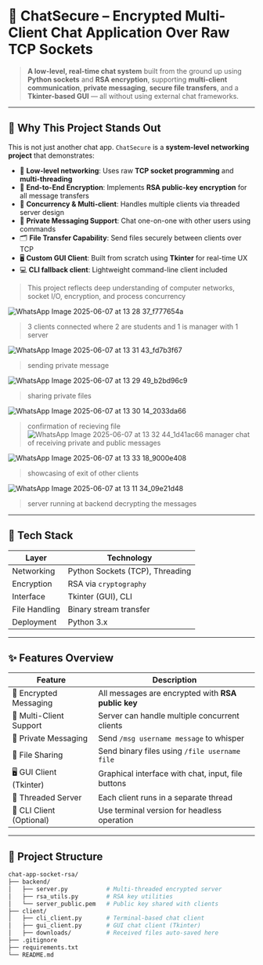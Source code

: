 # 🔐 ChatSecure – Encrypted Multi-Client Chat Application Over Raw TCP Sockets

> **A low-level, real-time chat system** built from the ground up using **Python sockets** and **RSA encryption**, supporting **multi-client communication**, **private messaging**, **secure file transfers**, and a **Tkinter-based GUI** — all without using external chat frameworks.

---

## 🧠 Why This Project Stands Out

This is not just another chat app. `ChatSecure` is a **system-level networking project** that demonstrates:

- 📡 **Low-level networking**: Uses raw **TCP socket programming** and **multi-threading**
- 🔐 **End-to-End Encryption**: Implements **RSA public-key encryption** for all message transfers
- 🧵 **Concurrency & Multi-client**: Handles multiple clients via threaded server design
- 💬 **Private Messaging Support**: Chat one-on-one with other users using commands
- 🗂️ **File Transfer Capability**: Send files securely between clients over TCP
- 🖥️ **Custom GUI Client**: Built from scratch using **Tkinter** for real-time UX
- 💻 **CLI fallback client**: Lightweight command-line client included

> This project reflects deep understanding of computer networks, socket I/O, encryption, and process concurrency

![WhatsApp Image 2025-06-07 at 13 28 37_f777654a](https://github.com/user-attachments/assets/74ae4dd7-b891-42a6-b54e-d95328b8968f)
>3 clients connected where 2 are students and 1 is manager with 1 server

![WhatsApp Image 2025-06-07 at 13 31 43_fd7b3f67](https://github.com/user-attachments/assets/af500323-d738-4e67-b091-0be62fc4b0d1)
>sending private message

![WhatsApp Image 2025-06-07 at 13 29 49_b2bd96c9](https://github.com/user-attachments/assets/06053978-a672-4070-ad41-f0b91b15fb80)
>sharing private files

![WhatsApp Image 2025-06-07 at 13 30 14_2033da66](https://github.com/user-attachments/assets/6e204601-30bd-4e63-b5dd-aca8edf8d500)
>confirmation of recieving file
![WhatsApp Image 2025-06-07 at 13 32 44_1d41ac66](https://github.com/user-attachments/assets/7e0f3cb2-b094-483c-a661-8085de494e96)
>manager chat of receiving private and public messages

![WhatsApp Image 2025-06-07 at 13 33 18_9000e408](https://github.com/user-attachments/assets/63164801-8a43-4a6a-8084-1014d60a419f)
>showcasing of exit of other clients

![WhatsApp Image 2025-06-07 at 13 11 34_09e21d48](https://github.com/user-attachments/assets/e75db05d-eeca-4d72-8756-66940b9919a4)
>server running at backend decrypting the messages

---

## 🧰 Tech Stack

| Layer       | Technology |
|-------------|------------|
| Networking  | Python Sockets (TCP), Threading |
| Encryption  | RSA via `cryptography` |
| Interface   | Tkinter (GUI), CLI |
| File Handling | Binary stream transfer |
| Deployment  | Python 3.x |

---

## ✨ Features Overview

| Feature                | Description |
|------------------------|-------------|
| 🔐 Encrypted Messaging | All messages are encrypted with **RSA public key** |
| 👥 Multi-Client Support | Server can handle multiple concurrent clients |
| 💬 Private Messaging   | Send `/msg username message` to whisper |
| 📁 File Sharing        | Send binary files using `/file username file` |
| 🖥️ GUI Client (Tkinter)| Graphical interface with chat, input, file buttons |
| 🧵 Threaded Server     | Each client runs in a separate thread |
| 🧪 CLI Client (Optional)| Use terminal version for headless operation |

---



## 🚀 Project Structure
```bash
chat-app-socket-rsa/
├── backend/
│   ├── server.py           # Multi-threaded encrypted server
│   ├── rsa_utils.py        # RSA key utilities
│   └── server_public.pem   # Public key shared with clients
├── client/
│   ├── cli_client.py       # Terminal-based chat client
│   ├── gui_client.py       # GUI chat client (Tkinter)
│   ├── downloads/          # Received files auto-saved here
├── .gitignore
├── requirements.txt
└── README.md

